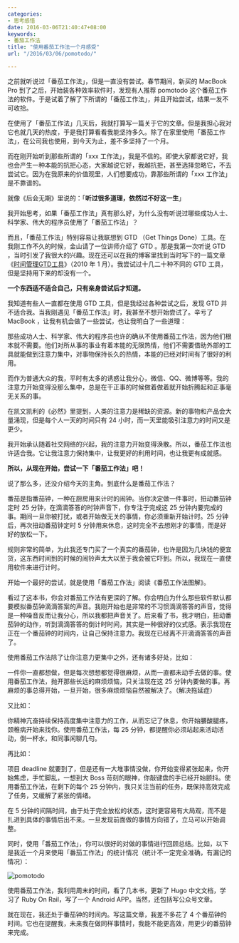 ```yaml
---
categories:
- 思考感悟
date: 2016-03-06T21:40:47+08:00
keywords:
- 番茄工作法
title: "使用番茄工作法一个月感受"
url: "/2016/03/06/pomotodo/"

---
```


之前就听说过「番茄工作法」，但是一直没有尝试。春节期间，新买的 MacBook Pro 到了之后，开始装各种效率软件时，发现有人推荐 pomotodo 这个番茄工作法的软件。于是试着了解了下所谓的「番茄工作法」，并且开始尝试，结果一发不可收拾。

在使用了「番茄工作法」几天后，我就打算写一篇关于它的文章。但是我担心我对它也就几天的热度，于是我打算看看我能坚持多久。除了在家里使用「番茄工作法」，在公司我也使用，到今天为止，差不多坚持了一个月。

而在刚开始听到那些所谓的「xxx 工作法」，我是不信的。即使大家都说它好，我也会产生一种本能的抗拒心态，大家越说它好，我越抗拒，甚至选择忽略它，不去尝试它。因为在我原来的价值观里，人们想要成功，靠那些所谓的「xxx 工作法」是不靠谱的。

就像《后会无期》里说的：「**听过很多道理，依然过不好这一生**」

我开始思考，如果「番茄工作法」真有那么好，为什么没有听说过哪些成功人士、科学家、伟大的程序员使用了「番茄工作法」？

而且，「番茄工作法」特别容易让我联想到 GTD （Get Things Done）工具。在我刚工作不久的时候，金山请了一位讲师介绍了 GTD 。那是我第一次听说 GTD ，当时引发了我很大的兴趣。现在还可以在我的博客里找到当时写下的一篇文章《[时间管理GTD工具](http://blog.coderzh.com/2010/01/03/1638096/)》（2010 年 1 月）。我尝试过十几二十种不同的 GTD 工具，但是坚持用下来的却没有一个。

**一个东西适不适合自己，只有亲身尝试后才知道。**

我知道有些人一直都在使用 GTD 工具，但是我经过各种尝试之后，发现 GTD 并不适合我。当我刚遇见「番茄工作法」时，我甚至不想开始尝试了。辛亏了 MacBook ，让我有机会做了一些尝试，也让我明白了一些道理：

那些成功人士、科学家、伟大的程序员也许的确从不使用番茄工作法，因为他们根本就不需要。他们对所从事的事业有着本能的无限热情，他们不需要借助外部的工具就能做到注意力集中，对事物保持长久的热情，本能的已经对时间有了很好的利用。

而作为普通大众的我，平时有太多的诱惑让我分心，微信、QQ、微博等等。我的注意力开始变得没那么集中，总是在干正事的时候做着做着就开始折腾起和正事毫无关系的事。

在凯文凯利的《必然》里提到，人类的注意力是稀缺的资源。新的事物和产品会大量涌现，但是每个人一天的时间只有 24 小时，而一天里能吸引注意力的时间又是更少。

我开始承认随着社交网络的兴起，我的注意力开始变得涣散。所以，番茄工作法也许适合我。它让我注意力保持集中，让我更好的利用时间，也让我更有成就感。

**所以，从现在开始，尝试一下「番茄工作法」吧！**

说了那么多，还没介绍今天的主角。到底什么是番茄工作法？

番茄是指番茄钟，一种在厨房用来计时的闹钟。当你决定做一件事时，扭动番茄钟定时 25 分钟，在滴滴答答的时钟声音下，你专注于完成这 25 分钟内要完成的事。期间一旦你被打扰，或者开始做无关的事情，你必须重新开始计时。25 分钟后，再次扭动番茄钟定时 5 分钟用来休息，这时完全不去想刚才的事情，而是好好的放松一下。

规则非常的简单，为此我还专门买了一个真实的番茄钟，也许是因为几块钱的便宜货，这东西时间到的时候的闹铃声太大以至于我会被它吓到。所以，我现在一直使用软件来进行计时。

开始一个最好的尝试，就是使用「番茄工作法」阅读《番茄工作法图解》。

看过了这本书，你会对番茄工作法有更深的了解。你会明白为什么那些软件默认都要模拟番茄钟滴滴答案的声音。我刚开始也是非常的不习惯滴滴答答的声音，觉得是一种噪音反而让我分心，所以我都把声音关了。后来看了书，我才明白，扭动番茄钟的动作，听到滴滴答答的倒计时时间，其实是一种很好的仪式感。表示我现在正在一个番茄钟的时间内，让自己保持注意力。我现在已经离不开滴滴答答的声音了。

使用番茄工作法除了让你注意力更集中之外，还有诸多好处，比如：

一件你一直都想做，但是每次想想都觉得很麻烦，从而一直都未动手去做的事。使用番茄工作法，抛开那些长远的麻烦烦恼，只关注现在这 25 分钟内要做的事。再麻烦的事总得开始，一旦开始，很多麻烦烦恼自然被解决了。（解决拖延症）

又比如：

你精神亢奋持续保持高度集中注意力的工作，从而忘记了休息，你开始腰酸腿疼，颈椎病开始来找你。使用番茄工作法，每 25 分钟，都提醒你必须站起来活动活动，倒一杯水，和同事闲聊几句。

再比如：

项目 deadline 就要到了，但是还有一大堆事情没做，你开始变得紧张起来，你开始焦虑，手忙脚乱，一想到大 Boss 苛刻的眼神，你敲键盘的手已经开始颤抖。使用番茄工作法，在剩下的每个 25 分钟内，我只关注当前的任务，既保持高效完成了任务，又缓解了紧张的情绪。

在 5 分钟的间隔时间，由于处于完全放松的状态，这时更容易有大局观，而不是扎进到具体的事情后出不来。一旦发现前面做的事情方向错了，立马可以开始调整。

同时，使用「番茄工作法」，你可以很好的对做的事情进行回顾总结。比如，以下是我近一个月来使用「番茄工作法」的统计情况（统计不一定完全准确，有漏记的情况）：

![pomotodo](http://7xlx3k.com1.z0.glb.clouddn.com/pomotodo.png)

使用番茄工作法，我利用周末的时间，看了几本书，更新了 Hugo 中文文档，学习了 Ruby On Rail，写了一个 Android APP。当然，还包括写公众号文章。

就在现在，我还处于番茄钟的时间内。写这篇文章，我差不多花了 4 个番茄钟的时间。它也在提醒我，未来我在做同样事情时，我能不能更高效，用更少的番茄钟来完成。